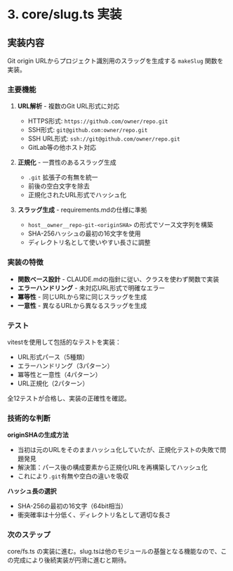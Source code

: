 # 3. core/slug.ts 実装

## 実装内容

Git origin URLからプロジェクト識別用のスラッグを生成する `makeSlug` 関数を実装。

### 主要機能

1. **URL解析** - 複数のGit URL形式に対応
   - HTTPS形式: `https://github.com/owner/repo.git`
   - SSH形式: `git@github.com:owner/repo.git`
   - SSH URL形式: `ssh://git@github.com/owner/repo.git`
   - GitLab等の他ホスト対応

2. **正規化** - 一貫性のあるスラッグ生成
   - `.git` 拡張子の有無を統一
   - 前後の空白文字を除去
   - 正規化されたURL形式でハッシュ化

3. **スラッグ生成** - requirements.mdの仕様に準拠
   - `host__owner__repo-git-<originSHA>` の形式でソース文字列を構築
   - SHA-256ハッシュの最初の16文字を使用
   - ディレクトリ名として使いやすい長さに調整

### 実装の特徴

- **関数ベース設計** - CLAUDE.mdの指針に従い、クラスを使わず関数で実装
- **エラーハンドリング** - 未対応URL形式で明確なエラー
- **冪等性** - 同じURLから常に同じスラッグを生成
- **一意性** - 異なるURLから異なるスラッグを生成

### テスト

vitestを使用して包括的なテストを実装：
- URL形式パース（5種類）
- エラーハンドリング（3パターン）
- 冪等性と一意性（4パターン）
- URL正規化（2パターン）

全12テストが合格し、実装の正確性を確認。

### 技術的な判断

**originSHAの生成方法**
- 当初は元のURLをそのままハッシュ化していたが、正規化テストの失敗で問題発見
- 解決策：パース後の構成要素から正規化URLを再構築してハッシュ化
- これにより`.git`有無や空白の違いを吸収

**ハッシュ長の選択**
- SHA-256の最初の16文字（64bit相当）
- 衝突確率は十分低く、ディレクトリ名として適切な長さ

### 次のステップ

core/fs.ts の実装に進む。slug.tsは他のモジュールの基盤となる機能なので、この完成により後続実装が円滑に進むと期待。